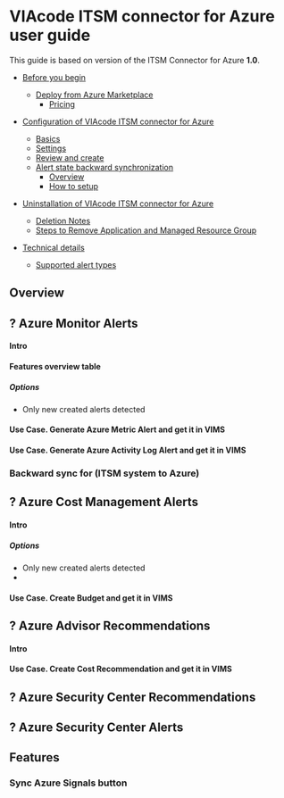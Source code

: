 # VIAcode ITSM connector for Azure user guide
This guide is based on version of the ITSM Connector for Azure **1.0**.

<!-- TOC -->

- [Before you begin](#before-you-begin)
  - [Deploy from Azure Marketplace](#deploy-from-azure-marketplace)
    - [Pricing](#pricing)

- [Configuration of VIAcode ITSM connector for Azure](#configuration-of-viacode-itsm-connector-for-azure)
  - [Basics](#basics)
  - [Settings](#settings)
  - [Review and create](#review-and-create)
  - [Alert state backward synchronization](#alert-state-backward-synchronization)
    - [Overview](#overview)
    - [How to setup](#how-to-setup)
- [Uninstallation of VIAcode ITSM connector for Azure](#uninstallation-of-viacode-itsm-connector-for-azure)
  - [Deletion Notes](#deletion-notes)
  - [Steps to Remove Application and Managed Resource Group](#steps-to-remove-application-and-managed-resource-group)  
  
- [Technical details](#technical-details)
  - [Supported alert types](#supported-alert-types)
<!-- TOC END -->

## Overview




## ? Azure Monitor Alerts
#### Intro
#### Features overview table
##### Options
- Only new created alerts detected
#### Use Case.  Generate Azure Metric Alert and get it in VIMS
#### Use Case.  Generate Azure Activity Log  Alert and get it in VIMS

### Backward sync  for (ITSM system to Azure)


## ? Azure Cost Management Alerts
#### Intro
##### Options 
- Only new created alerts detected
- 
#### Use Case. Create Budget and get it in VIMS

## ? Azure Advisor Recommendations
#### Intro
#### Use Case. Create Cost Recommendation and get it in VIMS

## ? Azure Security Center Recommendations


## ? Azure Security Center Alerts 

## Features
### Sync Azure Signals button

